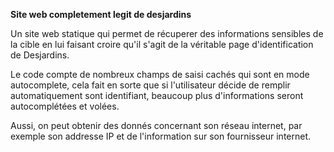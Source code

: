 **Site web completement legit de desjardins**

Un site web statique qui permet de récuperer des informations sensibles de la cible en lui faisant croire qu'il s'agit de la véritable page d'identification de Desjardins.

Le code compte de nombreux champs de saisi cachés qui sont en mode autocomplete, cela fait en sorte que si l'utilisateur décide de remplir automatiquement sont identifiant, beaucoup plus d'informations seront autocomplétées et volées.  

Aussi, on peut obtenir des donnés concernant son réseau internet, par exemple son addresse IP et de l'information sur son fournisseur internet.



